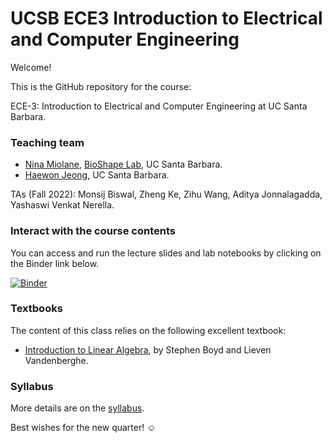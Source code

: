 # UCSB ECE3 Introduction to Electrical and Computer Engineering

Welcome!

This is the GitHub repository for the course:

ECE-3: Introduction to Electrical and Computer Engineering at UC Santa Barbara.

### Teaching team

- [Nina Miolane](https://www.ece.ucsb.edu/people/faculty/nina-miolane), [BioShape Lab](https://bioshape.ece.ucsb.edu/), UC Santa Barbara.
- [Haewon Jeong](https://www.ece.ucsb.edu/people/faculty/haewon-jeong), UC Santa Barbara.

TAs (Fall 2022): Monsij Biswal, Zheng Ke, Zihu Wang, Aditya Jonnalagadda, Yashaswi Venkat Nerella.

### Interact with the course contents

You can access and run the lecture slides and lab notebooks by clicking on the Binder link below.

[![Binder](https://mybinder.org/badge_logo.svg)](https://mybinder.org/v2/gh/bioshape-lab/ece3/main?filepath=lectures)

### Textbooks

The content of this class relies on the following excellent textbook:
- [Introduction to Linear Algebra](https://web.stanford.edu/~boyd/vmls/vmls.pdf), by Stephen Boyd and Lieven Vandenberghe.

### Syllabus

More details are on the [syllabus](https://github.com/bioshape-lab/ece3/blob/main/ece3_syllabus.pdf).

Best wishes for the new quarter! ☺
